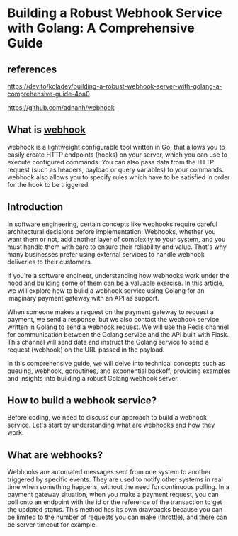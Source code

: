 # Building a Robust Webhook Service with Golang: A Comprehensive Guide

## references

<https://dev.to/koladev/building-a-robust-webhook-server-with-golang-a-comprehensive-guide-4oa0>

<https://github.com/adnanh/webhook>

## What is **[webhook](https://github.com/adnanh/webhook)**

webhook is a lightweight configurable tool written in Go, that allows you to easily create HTTP endpoints (hooks) on your server, which you can use to execute configured commands. You can also pass data from the HTTP request (such as headers, payload or query variables) to your commands. webhook also allows you to specify rules which have to be satisfied in order for the hook to be triggered.

## Introduction

In software engineering, certain concepts like webhooks require careful architectural decisions before implementation. Webhooks, whether you want them or not, add another layer of complexity to your system, and you must handle them with care to ensure their reliability and value. That's why many businesses prefer using external services to handle webhook deliveries to their customers.

If you're a software engineer, understanding how webhooks work under the hood and building some of them can be a valuable exercise. In this article, we will explore how to build a webhook service using Golang for an imaginary payment gateway with an API as support.

When someone makes a request on the payment gateway to request a payment, we send a response, but we also contact the webhook service written in Golang to send a webhook request. We will use the Redis channel for communication between the Golang service and the API built with Flask. This channel will send data and instruct the Golang service to send a request (webhook) on the URL passed in the payload.

In this comprehensive guide, we will delve into technical concepts such as queuing, webhook, goroutines, and exponential backoff, providing examples and insights into building a robust Golang webhook server.

## How to build a webhook service?

Before coding, we need to discuss our approach to build a webhook service. Let's start by understanding what are webhooks and how they work.

## What are webhooks?

Webhooks are automated messages sent from one system to another triggered by specific events. They are used to notify other systems in real time when something happens, without the need for continuous polling. In a payment gateway situation, when you make a payment request, you can poll onto an endpoint with the id or the reference of the transaction to get the updated status. This method has its own drawbacks because you can be limited to the number of requests you can make (throttle), and there can be server timeout for example.
